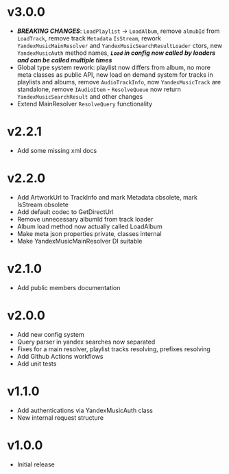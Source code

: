 # v3.0.0
- ***BREAKING CHANGES***: `LoadPlaylist` -> `LoadAlbum`, remove `almubId` from `LoadTrack`, remove track `Metadata` `IsStream`, rework `YandexMusicMainResolver` and `YandexMusicSearchResultLoader` ctors, new `YandexMusicAuth` method names, ***`Load` in config now called by loaders and can be called multiple times***
- Global type system rework: playlist now differs from album, no more meta classes as public API, new load on demand system for tracks in playlists and albums, remove `AudioTrackInfo`, now `YandexMusicTrack` are standalone, remove `IAudioItem` - `ResolveQueue` now return `YandexMusicSearchResult` and other changes
- Extend MainResolver `ResolveQuery` functionality


# v2.2.1
- Add some missing xml docs

# v2.2.0
- Add ArtworkUrl to TrackInfo and mark Metadata obsolete, mark IsStream obsolete
- Add default codec to GetDirectUrl
- Remove unnecessary albumId from track loader
- Album load method now actually called LoadAlbum
- Make meta json properties private, classes internal
- Make YandexMusicMainResolver DI suitable

# v2.1.0
- Add public members documentation

# v2.0.0
- Add new config system
- Query parser in yandex searches now separated
- Fixes for a main resolver, playlist tracks resolving, prefixes resolving
- Add Github Actions workflows
- Add unit tests

# v1.1.0
- Add authentications via YandexMusicAuth class
- New internal request structure

# v1.0.0
- Initial release
